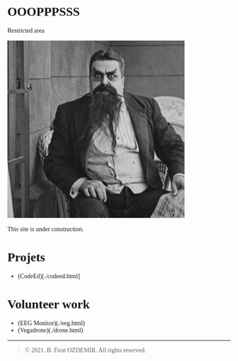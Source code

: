 <link rel="stylesheet" type="text/css" href="https://fonts.googleapis.com/css?family=Ubuntu:regular,bold&subset=Latin">
<style>
	* {
		font-family: Ubuntu, "times new roman", times, roman, serif;
	}
	img { max-width: 400px; }
</style>

# OOOPPPSSS

Restricted area

![Image](assets/eric.jpg)

This site is under construction.

# Projets

* (CodeEd)[./codeed.html]

# Volunteer work

* (EEG Monitor)(./eeg.html)
* (Vegadrone)(./drone.html)

---
> © 2021. B. Firat OZDEMIR. All rights reserved.
